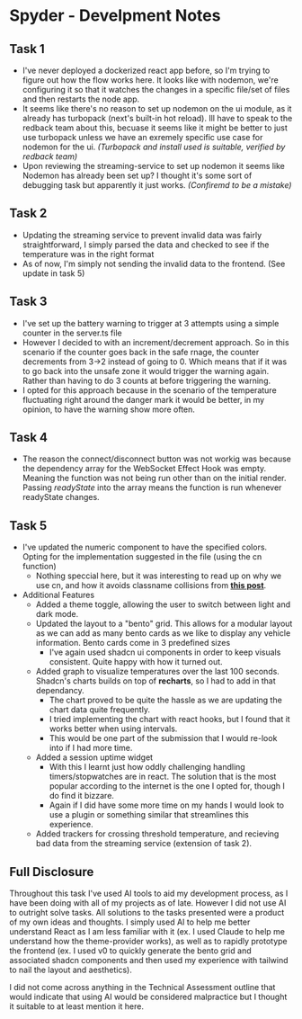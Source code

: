 # Spyder - Develpment Notes

## Task 1
- I've never deployed a dockerized react app before, so I'm trying to figure out how the flow works here. It looks like with nodemon, we're configuring it so that it watches the changes in a specific file/set of files and then restarts the node app.
- It seems like there's no reason to set up nodemon on the ui module, as it already has turbopack (next's built-in hot reload). Ill have to speak to the redback team about this, becuase it seems like it might be better to just use turbopack unless we have an exremely specific use case for nodemon for the ui. *(Turbopack and install used is suitable, verified by redback team)*
- Upon reviewing the streaming-service to set up nodemon it seems like Nodemon has already been set up? I thought it's some sort of debugging task but apparently it just works. *(Confiremd to be a mistake)*

## Task 2
- Updating the streaming service to prevent invalid data was fairly straightforward, I simply parsed the data and checked to see if the temperature was in the right format
- As of now, I'm simply not sending the invalid data to the frontend. (See update in task 5)

## Task 3
- I've set up the battery warning to trigger at 3 attempts using a simple counter in the server.ts file
- However I decided to with an increment/decrement approach. So in this scenario if the counter goes back in the safe rnage, the counter decrements from 3->2 instead of going to 0. Which means that if it was to go back into the unsafe zone it would trigger the warning again. Rather than having to do 3 counts at before triggering the warning.
- I opted for this approach because in the scenario of the temperature fluctuating right around the danger mark it would be better, in my opinion, to have the warning show more often.

## Task 4
- The reason the connect/disconnect button was not workig was because the dependency array for the WebSocket Effect Hook was empty. Meaning  the function was not being run other than on the initial render. Passing *readyState* into the array means the function is run whenever readyState changes.

## Task 5
- I've updated the numeric component to have the specified colors. Opting for the implementation suggested in the file (using the cn function)
    - Nothing speccial here, but it was interesting to read up on why we use cn, and how it avoids classname collisions from **[this post](https://www.reddit.com/r/tailwindcss/comments/1egbuvx/the_buzz_around_cn_function_and_why_do_we_use_it/)**.
- Additional Features
    - Added a theme toggle, allowing the user to switch between light and dark mode.
    - Updated the layout to a "bento" grid. This allows for a modular layout as we can add as many bento cards as we like to display any vehicle information. Bento cards come in 3 predefined sizes
        - I've again used shadcn ui components in order to keep visuals consistent. Quite happy with how it turned out.
    - Added graph to visualize temperatures over the last 100 seconds. Shadcn's charts builds on top of **recharts**, so I had to add in that dependancy.
        - The chart proved to be quite the hassle as we are updating the chart data quite frequently.
        - I tried implementing the chart with react hooks, but I found that it works better when using intervals.
        - This would be one part of the submission that I would re-look into if I had more time.
    - Added a session uptime widget
        - With this I learnt just how oddly challenging handling timers/stopwatches are in react. The solution that is the most popular according to the internet is the one I opted for, though I do find it bizzare.
        - Again if I did have some more time on my hands I would look to use a plugin or something similar that streamlines this experience.
    - Added trackers for crossing threshold temperature, and recieving bad data from the streaming service (extension of task 2).

## Full Disclosure

Throughout this task I've used AI tools to aid my development process, as I have been doing with all of my projects as of late. However I did not use AI to outright solve tasks. All solutions to the tasks presented were a product of my own ideas and thoughts. I simply used AI to help me better understand React as I am less familiar with it (ex. I used Claude to help me understand how the theme-provider works), as well as to rapidly prototype the frontend (ex. I used v0 to quickly generate the bento grid and associated shadcn components and then used my experience with tailwind to nail the layout and aesthetics).

I did not come across anything in the Technical Assessment outline that would indicate that using AI would be considered malpractice but I thought it suitable to at least mention it here.